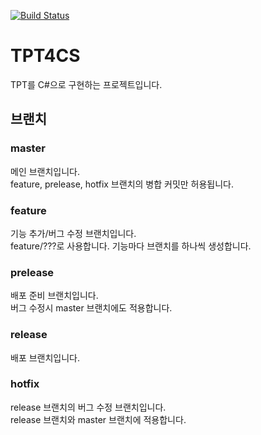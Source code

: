 [![Build Status](https://travis-ci.org/bs2kbs2k/TPT4CS.svg?branch=master)](https://travis-ci.org/bs2kbs2k/TPT4CS)
# TPT4CS
TPT를 C#으로 구현하는 프로젝트입니다.
## 브랜치
### master
메인 브랜치입니다.  
feature, prelease, hotfix 브랜치의 병합 커밋만 허용됩니다.
### feature
기능 추가/버그 수정 브랜치입니다.  
feature/???로 사용합니다.
기능마다 브랜치를 하나씩 생성합니다.
### prelease
배포 준비 브랜치입니다.  
버그 수정시 master 브랜치에도 적용합니다.
### release
배포 브랜치입니다.
### hotfix
release 브랜치의 버그 수정 브랜치입니다.  
release 브랜치와 master 브랜치에 적용합니다.
